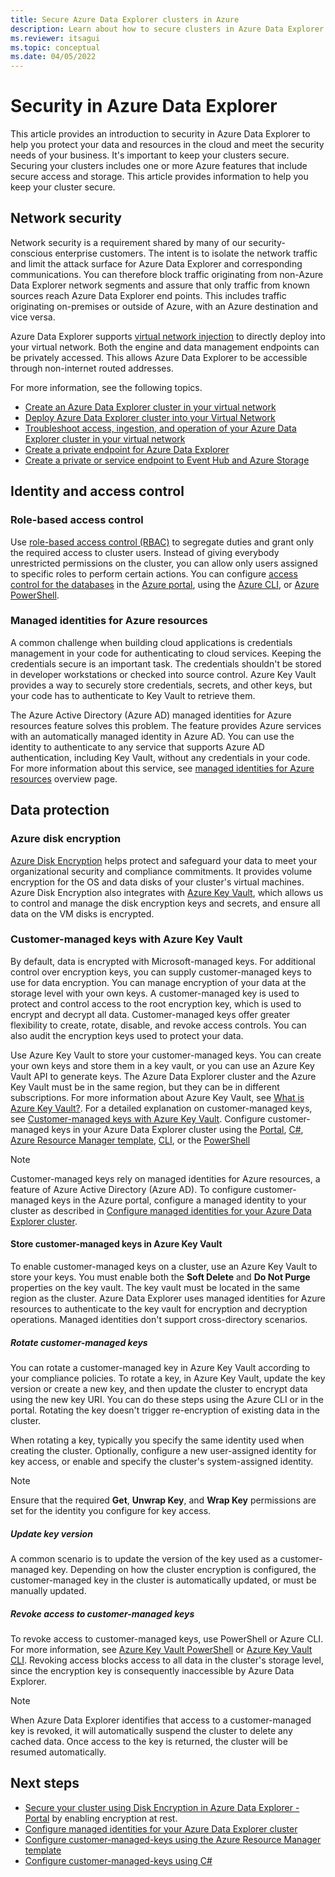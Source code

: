 ```yaml
---
title: Secure Azure Data Explorer clusters in Azure
description: Learn about how to secure clusters in Azure Data Explorer.
ms.reviewer: itsagui
ms.topic: conceptual
ms.date: 04/05/2022
---
```


# Security in Azure Data Explorer

This article provides an introduction to security in Azure Data Explorer to help you protect your data and resources in the cloud and meet the security needs of your business. It's important to keep your clusters secure. Securing your clusters includes one or more Azure features that include secure access and storage. This article provides information to help you keep your cluster secure.

## Network security

Network security is a requirement shared by many of our security-conscious enterprise customers. The intent is to isolate the network traffic and limit the attack surface for Azure Data Explorer and corresponding communications. You can therefore block traffic originating from non-Azure Data Explorer network segments and assure that only traffic from known sources reach Azure Data Explorer end points. This includes traffic originating on-premises or outside of Azure, with an Azure destination and vice versa.

Azure Data Explorer supports [virtual network injection](vnet-deployment.md) to directly deploy into your virtual network. Both the engine and data management endpoints can be privately accessed. This allows Azure Data Explorer to be accessible through non-internet routed addresses.

For more information, see the following topics.

* [Create an Azure Data Explorer cluster in your virtual network](vnet-create-cluster-portal.md)
* [Deploy Azure Data Explorer cluster into your Virtual Network](vnet-deployment.md)
* [Troubleshoot access, ingestion, and operation of your Azure Data Explorer cluster in your virtual network](vnet-deploy-troubleshoot.md)
* [Create a private endpoint for Azure Data Explorer](security-network-private-endpoint-create.md)
* [Create a private or service endpoint to Event Hub and Azure Storage](vnet-endpoint-storage-event-hub.md)

## Identity and access control

### Role-based access control

Use [role-based access control (RBAC)](/azure/role-based-access-control/overview) to segregate duties and grant only the required access to cluster users. Instead of giving everybody unrestricted permissions on the cluster, you can allow only users assigned to specific roles to perform certain actions. You can configure [access control for the databases](manage-database-permissions.md) in the [Azure portal](/azure/role-based-access-control/role-assignments-portal), using the [Azure CLI](/azure/role-based-access-control/role-assignments-cli), or [Azure PowerShell](/azure/role-based-access-control/role-assignments-powershell).

### Managed identities for Azure resources

A common challenge when building cloud applications is credentials management in your code for authenticating to cloud services. Keeping the credentials secure is an important task. The credentials shouldn't be stored in developer workstations or checked into source control. Azure Key Vault provides a way to securely store credentials, secrets, and other keys, but your code has to authenticate to Key Vault to retrieve them.

The Azure Active Directory (Azure AD) managed identities for Azure resources feature solves this problem. The feature provides Azure services with an automatically managed identity in Azure AD. You can use the identity to authenticate to any service that supports Azure AD authentication, including Key Vault, without any credentials in your code. For more information about this service, see [managed identities for Azure resources](/azure/active-directory/managed-identities-azure-resources/overview) overview page.

## Data protection

### Azure disk encryption

[Azure Disk Encryption](/azure/security/azure-security-disk-encryption-overview) helps protect and safeguard your data to meet your organizational security and compliance commitments. It provides volume encryption for the OS and data disks of your cluster's virtual machines. Azure Disk Encryption also integrates with [Azure Key Vault](/azure/key-vault/), which allows us to control and manage the disk encryption keys and secrets, and ensure all data on the VM disks is encrypted.

### Customer-managed keys with Azure Key Vault

By default, data is encrypted with Microsoft-managed keys. For additional control over encryption keys, you can supply customer-managed keys to use for data encryption. You can manage encryption of your data at the storage level with your own keys. A customer-managed key is used to protect and control access to the root encryption key, which is used to encrypt and decrypt all data. Customer-managed keys offer greater flexibility to create, rotate, disable, and revoke access controls. You can also audit the encryption keys used to protect your data.

Use Azure Key Vault to store your customer-managed keys. You can create your own keys and store them in a key vault, or you can use an Azure Key Vault API to generate keys. The Azure Data Explorer cluster and the Azure Key Vault must be in the same region, but they can be in different subscriptions. For more information about Azure Key Vault, see [What is Azure Key Vault?](/azure/key-vault/key-vault-overview). For a detailed explanation on customer-managed keys, see [Customer-managed keys with Azure Key Vault](/azure/storage/common/storage-service-encryption). Configure customer-managed keys in your Azure Data Explorer cluster using the [Portal](customer-managed-keys-portal.md), [C#](customer-managed-keys-csharp.md), [Azure Resource Manager template](customer-managed-keys-resource-manager.md), [CLI](customer-managed-keys-cli.md), or the [PowerShell](customer-managed-keys-powershell.md)

> [!Note]
> Customer-managed keys rely on managed identities for Azure resources, a feature of Azure Active Directory (Azure AD). To configure customer-managed keys in the Azure portal, configure a managed identity to your cluster as described in [Configure managed identities for your Azure Data Explorer cluster](./configure-managed-identities-cluster.md).

#### Store customer-managed keys in Azure Key Vault

To enable customer-managed keys on a cluster, use an Azure Key Vault to store your keys. You must enable both the **Soft Delete** and **Do Not Purge** properties on the key vault. The key vault must be located in the same region as the cluster. Azure Data Explorer uses managed identities for Azure resources to authenticate to the key vault for encryption and decryption operations. Managed identities don't support cross-directory scenarios.

##### Rotate customer-managed keys  

You can rotate a customer-managed key in Azure Key Vault according to your compliance policies. To rotate a key, in Azure Key Vault, update the key version or create a new key, and then update the cluster to encrypt data using the new key URI. You can do these steps using the Azure CLI or in the portal. Rotating the key doesn't trigger re-encryption of existing data in the cluster.

When rotating a key, typically you specify the same identity used when creating the cluster. Optionally, configure a new user-assigned identity for key access, or enable and specify the cluster's system-assigned identity.

> [!NOTE]
> Ensure that the required **Get**, **Unwrap Key**, and **Wrap Key** permissions are set for the identity you configure for key access.

##### Update key version

A common scenario is to update the version of the key used as a customer-managed key. Depending on how the cluster encryption is configured, the customer-managed key in the cluster is automatically updated, or must be manually updated.

##### Revoke access to customer-managed keys

To revoke access to customer-managed keys, use PowerShell or Azure CLI. For more information, see [Azure Key Vault PowerShell](/powershell/module/az.keyvault/) or [Azure Key Vault CLI](/cli/azure/keyvault). Revoking access blocks access to all data in the cluster's storage level, since the encryption key is consequently inaccessible by Azure Data Explorer.

> [!Note]
> When Azure Data Explorer identifies that access to a customer-managed key is revoked, it will automatically suspend the cluster to delete any cached data. Once access to the key is returned, the cluster will be resumed automatically.

## Next steps

* [Secure your cluster using Disk Encryption in Azure Data Explorer - Portal](cluster-disk-encryption.md) by enabling encryption at rest.
* [Configure managed identities for your Azure Data Explorer cluster](./configure-managed-identities-cluster.md)
* [Configure customer-managed-keys using the Azure Resource Manager template](customer-managed-keys-resource-manager.md)
* [Configure customer-managed-keys using C#](customer-managed-keys-csharp.md)